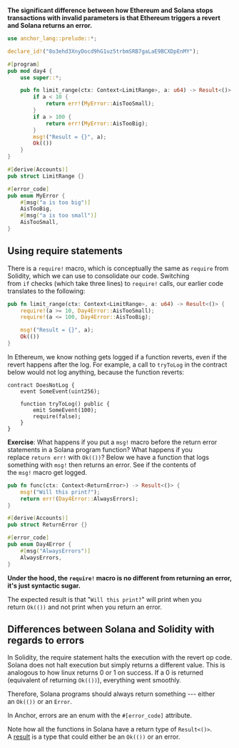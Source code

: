 
**The significant difference between how Ethereum and Solana stops transactions with invalid parameters is that Ethereum triggers a revert and Solana returns an error.**

```rust
use anchor_lang::prelude::*;

declare_id!("8o3ehd3XnyDocd9hG1uz5trbmSRB7gaLaE9BCXDpEnMY");

#[program]
pub mod day4 {
    use super::*;

    pub fn limit_range(ctx: Context<LimitRange>, a: u64) -> Result<()> {
        if a < 10 {
            return err!(MyError::AisTooSmall);
        }
        if a > 100 {
            return err!(MyError::AisTooBig);
        }
        msg!("Result = {}", a);
        Ok(())
    }
}

#[derive(Accounts)]
pub struct LimitRange {}

#[error_code]
pub enum MyError {
    #[msg("a is too big")]
    AisTooBig,
    #[msg("a is too small")]
    AisTooSmall,
}


```

Using require statements
------------------------

There is a `require!` macro, which is conceptually the same as `require` from Solidity, which we can use to consolidate our code. Switching from `if` checks (which take three lines) to `require!` calls, our earlier code translates to the following:

```rust
pub fn limit_range(ctx: Context<LimitRange>, a: u64) -> Result<()> {
    require!(a >= 10, Day4Error::AisTooSmall);
    require!(a <= 100, Day4Error::AisTooBig);

    msg!("Result = {}", a);
    Ok(())
}

```

In Ethereum, we know nothing gets logged if a function reverts, even if the revert happens after the log. For example, a call to `tryToLog` in the contract below would not log anything, because the function reverts:

```
contract DoesNotLog {
    event SomeEvent(uint256);

    function tryToLog() public {
        emit SomeEvent(100);
        require(false);
    }
}

```

**Exercise**: What happens if you put a `msg!` macro before the return error statements in a Solana program function? What happens if you replace `return err!` with `Ok(())`? Below we have a function that logs something with `msg!` then returns an error. See if the contents of the `msg!` macro get logged.

```rust
pub fn func(ctx: Context<ReturnError>) -> Result<()> {
    msg!("Will this print?");
    return err!(Day4Error::AlwaysErrors);
}

#[derive(Accounts)]
pub struct ReturnError {}

#[error_code]
pub enum Day4Error {
    #[msg("AlwaysErrors")]
    AlwaysErrors,
}

```

**Under the hood, the `require!` macro is no different from returning an error, it's just syntactic sugar.**

The expected result is that "`Will this print?`" will print when you return `Ok(())` and not print when you return an error.


Differences between Solana and Solidity with regards to errors
--------------------------------------------------------------

In Solidity, the require statement halts the execution with the revert op code. Solana does not halt execution but simply returns a different value. This is analogous to how linux returns 0 or 1 on success. If a 0 is returned (equivalent of returning `Ok(())`), everything went smoothly.

Therefore, Solana programs should always return something --- either an `Ok(())` or an `Error`.

In Anchor, errors are an enum with the `#[error_code]` attribute.

Note how all the functions in Solana have a return type of `Result<()>`. A [result](https://doc.rust-lang.org/std/result/) is a type that could either be an `Ok(())` or an error.